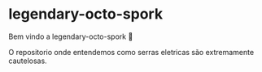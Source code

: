 # legendary-octo-spork

Bem vindo a legendary-octo-spork :tada:

O repositorio onde entendemos como serras eletricas são extremamente cautelosas.
